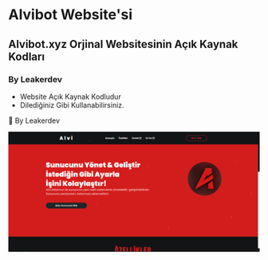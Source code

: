 # Alvibot Website'si
## Alvibot.xyz Orjinal Websitesinin Açık Kaynak Kodları
### By Leakerdev

- Website Açık Kaynak Kodludur
- Dilediğiniz Gibi Kullanabilirsiniz.

💙 By Leakerdev

![Site Görüntüsü](/Website.png)
